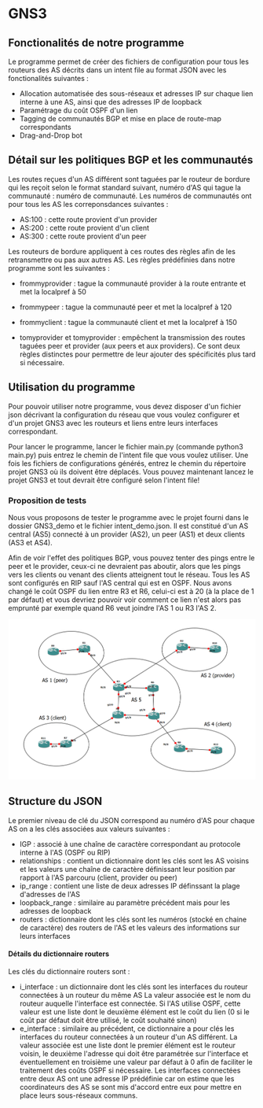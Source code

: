 # GNS3

## Fonctionalités de notre programme
Le programme permet de créer des fichiers de configuration pour tous les routeurs des AS décrits dans un intent file au format JSON avec les fonctionalités suivantes : 
- Allocation automatisée des sous-réseaux et adresses IP sur chaque lien interne à une AS, ainsi que des adresses IP de loopback
- Paramétrage du coût OSPF d'un lien
- Tagging de communautés BGP et mise en place de route-map correspondants 
- Drag-and-Drop bot


## Détail sur les politiques BGP et les communautés
Les routes reçues d'un AS différent sont taguées par le routeur de bordure qui les reçoit selon le format standard suivant, numéro d'AS qui tague la communauté : numéro de communauté.
Les numéros de communautés ont pour tous les AS les correponsdances suivantes :
- AS:100 : cette route provient d'un provider
- AS:200 : cette route provient d'un client
- AS:300 : cette route provient d'un peer

Les routeurs de bordure appliquent à ces routes des règles afin de les retransmettre ou pas aux autres AS.
Les règles prédéfinies dans notre programme sont les suivantes : 

- frommyprovider : tague la communauté provider à la route entrante et met la localpref à 50
- frommypeer : tague la communauté peer et met la localpref à 120
- frommyclient : tague la communauté client et met la localpref à 150

- tomyprovider et tomyprovider : empêchent la transmission des routes taguées peer et provider (aux peers et aux providers). Ce sont deux règles distinctes pour permettre de leur ajouter des spécificités plus tard si nécessaire.

## Utilisation du programme
Pour pouvoir utiliser  notre programme, vous devez disposer d'un fichier json décrivant la configuration du réseau que vous voulez configurer et d'un projet GNS3 avec les routeurs et liens entre leurs interfaces correspondant. 

Pour lancer le programme, lancer le fichier main.py (commande python3 main.py) puis entrez le chemin de l'intent file que vous voulez utiliser. Une fois les fichiers de configurations générés, entrez le chemin du répertoire projet GNS3 où ils doivent être déplacés. Vous pouvez maintenant lancez le projet GNS3 et tout devrait être configuré selon l'intent file!

### Proposition de tests
Nous vous proposons de tester le programme avec le projet fourni dans le dossier GNS3_demo et le fichier intent_demo.json. Il est constitué d'un AS central (AS5) connecté à un provider (AS2), un peer (AS1) et deux clients (AS3 et AS4). 

Afin de voir l'effet des politiques BGP, vous pouvez tenter des pings entre le peer et le provider, ceux-ci ne devraient pas aboutir, alors que les pings vers les clients ou venant des clients atteignent tout le réseau.
Tous les AS sont configurés en RIP sauf l'AS central qui est en OSPF. Nous avons changé le coût OSPF du lien entre R3 et R6, celui-ci est à 20 (à la place de 1 par défaut) et vous devriez pouvoir voir comment ce lien n'est alors pas emprunté par exemple quand R6 veut joindre l'AS 1 ou R3 l'AS 2.

![Projet de Démo](image.png)

## Structure du JSON
Le premier niveau de clé du JSON correspond au numéro d'AS
pour chaque AS on a les clés associées aux valeurs suivantes  :

- IGP : associé à une chaîne de caractère correspondant au protocole interne à l'AS (OSPF ou RIP)
- relationships : contient un dictionnaire dont les clés sont les AS voisins et les valeurs une chaîne de caractère définissant leur position par rapport à l'AS parcouru (client, provider ou peer)
- ip_range : contient une liste de deux adresses IP définssant la plage d'adresses de l'AS
- loopback_range : similaire au paramètre précédent mais pour les adresses de loopback
- routers : dictionnaire dont les clés sont les numéros (stocké en chaine de caractère) des routers de l'AS et les valeurs des informations sur leurs interfaces

#### Détails du dictionnaire routers
Les clés du dictionnaire routers sont : 
- i_interface : un dictionnaire dont les clés sont les interfaces du routeur connectées à un routeur du même AS
La valeur associée est le nom du routeur auquelle l'interface est connectée.
Si l'AS utilise OSPF, cette valeur est une liste dont le deuxième élément est le coût du lien (0 si le coût par défaut doit être utilisé, le coût souhaité sinon)
- e_interface : similaire au précédent, ce dictionnaire a pour clés les interfaces du routeur connectées à un routeur d'un AS différent. La valeur associée est une liste dont le premier élément est le routeur voisin, le deuxième l'adresse qui doit être paramétrée sur l'interface et éventuellement en troisième une valeur par défaut à 0 afin de faciliter le traitement des coûts OSPF si nécessaire.
Les interfaces connectées entre deux AS ont une adresse IP prédéfinie car on estime que les coordinateurs des AS se sont mis d'accord entre eux pour mettre en place leurs sous-réseaux communs.
